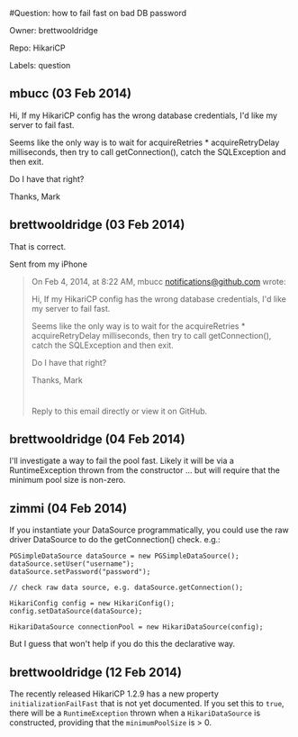 #Question: how to fail fast on bad DB password

Owner: brettwooldridge

Repo: HikariCP

Labels: question 

## mbucc (03 Feb 2014)

Hi,
If my HikariCP config has the wrong database credentials, I'd like my server to fail fast.

Seems like the only way is to wait for acquireRetries \* acquireRetryDelay milliseconds, then try to call getConnection(), catch the SQLException and then exit.

Do I have that right?

Thanks,
Mark


## brettwooldridge (03 Feb 2014)

That is correct.

Sent from my iPhone

> On Feb 4, 2014, at 8:22 AM, mbucc notifications@github.com wrote:
> 
> Hi,
> If my HikariCP config has the wrong database credentials, I'd like my server to fail fast.
> 
> Seems like the only way is to wait for the acquireRetries \* acquireRetryDelay milliseconds, then try to call getConnection(), catch the SQLException and then exit.
> 
> Do I have that right?
> 
> Thanks,
> Mark
> 
> \
> Reply to this email directly or view it on GitHub.


## brettwooldridge (04 Feb 2014)

I'll investigate a way to fail the pool fast.  Likely it will be via a RuntimeException thrown from the constructor ... but will require that the minimum pool size is non-zero.


## zimmi (04 Feb 2014)

If you instantiate your DataSource programmatically, you could use the raw driver DataSource to do the getConnection() check. e.g.:

```
PGSimpleDataSource dataSource = new PGSimpleDataSource();
dataSource.setUser("username");
dataSource.setPassword("password");

// check raw data source, e.g. dataSource.getConnection();

HikariConfig config = new HikariConfig();
config.setDataSource(dataSource);

HikariDataSource connectionPool = new HikariDataSource(config);
```

But I guess that won't help if you do this the declarative way.


## brettwooldridge (12 Feb 2014)

The recently released HikariCP 1.2.9 has a new property `initializationFailFast` that is not yet documented.  If you set this to `true`, there will be a `RuntimeException` thrown when a `HikariDataSource` is constructed, providing that the `minimumPoolSize` is > 0.


